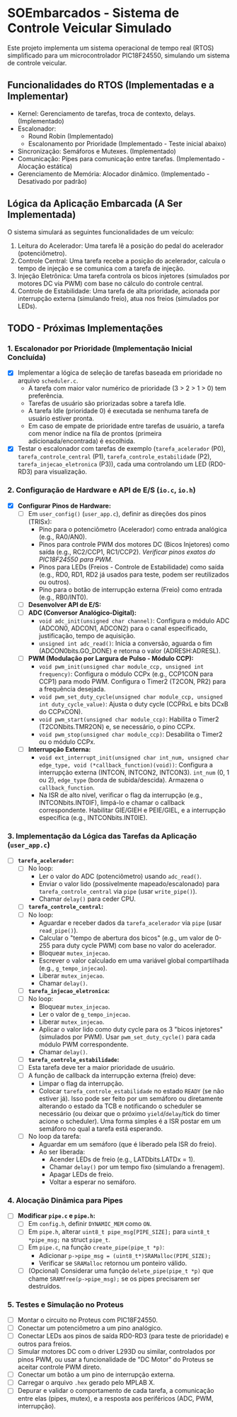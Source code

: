 # SOEmbarcados - Sistema de Controle Veicular Simulado

Este projeto implementa um sistema operacional de tempo real (RTOS) simplificado para um microcontrolador PIC18F24550, simulando um sistema de controle veicular.

## Funcionalidades do RTOS (Implementadas e a Implementar)

*   Kernel: Gerenciamento de tarefas, troca de contexto, delays. (Implementado)
*   Escalonador:
    *   Round Robin (Implementado)
    *   Escalonamento por Prioridade (Implementado - Teste inicial abaixo)
*   Sincronização: Semáforos e Mutexes. (Implementado)
*   Comunicação: Pipes para comunicação entre tarefas. (Implementado - Alocação estática)
*   Gerenciamento de Memória: Alocador dinâmico. (Implementado - Desativado por padrão)

## Lógica da Aplicação Embarcada (A Ser Implementada)

O sistema simulará as seguintes funcionalidades de um veículo:

1.  Leitura do Acelerador: Uma tarefa lê a posição do pedal do acelerador (potenciômetro).
2.  Controle Central: Uma tarefa recebe a posição do acelerador, calcula o tempo de injeção e se comunica com a tarefa de injeção.
3.  Injeção Eletrônica: Uma tarefa controla os bicos injetores (simulados por motores DC via PWM) com base no cálculo do controle central.
4.  Controle de Estabilidade: Uma tarefa de alta prioridade, acionada por interrupção externa (simulando freio), atua nos freios (simulados por LEDs).

## TODO - Próximas Implementações

### 1. Escalonador por Prioridade (Implementação Inicial Concluída)

*   [x] Implementar a lógica de seleção de tarefas baseada em prioridade no arquivo `scheduler.c`.
    *   A tarefa com maior valor numérico de prioridade (3 > 2 > 1 > 0) tem preferência.
    *   Tarefas de usuário são priorizadas sobre a tarefa Idle.
    *   A tarefa Idle (prioridade 0) é executada se nenhuma tarefa de usuário estiver pronta.
    *   Em caso de empate de prioridade entre tarefas de usuário, a tarefa com menor índice na fila de prontos (primeira adicionada/encontrada) é escolhida.
*   [x] Testar o escalonador com tarefas de exemplo (`tarefa_acelerador` (P0), `tarefa_controle_central` (P1), `tarefa_controle_estabilidade` (P2), `tarefa_injecao_eletronica` (P3)), cada uma controlando um LED (RD0-RD3) para visualização.

### 2. Configuração de Hardware e API de E/S (`io.c`, `io.h`)

*   [x] **Configurar Pinos de Hardware:**
    *   [ ] Em `user_config()` (`user_app.c`), definir as direções dos pinos (TRISx):
        *   Pino para o potenciômetro (Acelerador) como entrada analógica (e.g., RA0/AN0).
        *   Pinos para controle PWM dos motores DC (Bicos Injetores) como saída (e.g., RC2/CCP1, RC1/CCP2). *Verificar pinos exatos do PIC18F24550 para PWM*.
        *   Pinos para LEDs (Freios - Controle de Estabilidade) como saída (e.g., RD0, RD1, RD2 já usados para teste, podem ser reutilizados ou outros).
        *   Pino para o botão de interrupção externa (Freio) como entrada (e.g., RB0/INT0).
    *   [ ] **Desenvolver API de E/S:**
    *   [ ] **ADC (Conversor Analógico-Digital):**
        *   `void adc_init(unsigned char channel)`: Configura o módulo ADC (ADCON0, ADCON1, ADCON2) para o canal especificado, justificação, tempo de aquisição.
        *   `unsigned int adc_read()`: Inicia a conversão, aguarda o fim (ADCON0bits.GO_DONE) e retorna o valor (ADRESH:ADRESL).
    *   [ ] **PWM (Modulação por Largura de Pulso - Módulo CCP):**
        *   `void pwm_init(unsigned char module_ccp, unsigned int frequency)`: Configura o módulo CCPx (e.g., CCP1CON para CCP1) para modo PWM. Configura o Timer2 (T2CON, PR2) para a frequência desejada.
        *   `void pwm_set_duty_cycle(unsigned char module_ccp, unsigned int duty_cycle_value)`: Ajusta o duty cycle (CCPRxL e bits DCxB do CCPxCON).
        *   `void pwm_start(unsigned char module_ccp)`: Habilita o Timer2 (T2CONbits.TMR2ON) e, se necessário, o pino CCPx.
        *   `void pwm_stop(unsigned char module_ccp)`: Desabilita o Timer2 ou o módulo CCPx.
    *   [ ] **Interrupção Externa:**
        *   `void ext_interrupt_init(unsigned char int_num, unsigned char edge_type, void (*callback_function)(void))`: Configura a interrupção externa (INTCON, INTCON2, INTCON3). `int_num` (0, 1 ou 2), `edge_type` (borda de subida/descida). Armazena o `callback_function`.
        *   Na ISR de alto nível, verificar o flag da interrupção (e.g., INTCONbits.INT0IF), limpá-lo e chamar o callback correspondente. Habilitar GIE/GIEH e PEIE/GIEL, e a interrupção específica (e.g., INTCONbits.INT0IE).

### 3. Implementação da Lógica das Tarefas da Aplicação (`user_app.c`)

*   [ ] **`tarefa_acelerador`:**
    *   [ ] No loop:
        *   Ler o valor do ADC (potenciômetro) usando `adc_read()`.
        *   Enviar o valor lido (possivelmente mapeado/escalonado) para `tarefa_controle_central` via `pipe` (usar `write_pipe()`).
        *   Chamar `delay()` para ceder CPU.
    *   [ ] **`tarefa_controle_central`:**
    *   [ ] No loop:
        *   Aguardar e receber dados da `tarefa_acelerador` via `pipe` (usar `read_pipe()`).
        *   Calcular o "tempo de abertura dos bicos" (e.g., um valor de 0-255 para duty cycle PWM) com base no valor do acelerador.
        *   Bloquear `mutex_injecao`.
        *   Escrever o valor calculado em uma variável global compartilhada (e.g., `g_tempo_injecao`).
        *   Liberar `mutex_injecao`.
        *   Chamar `delay()`.
    *   [ ] **`tarefa_injecao_eletronica`:**
    *   [ ] No loop:
        *   Bloquear `mutex_injecao`.
        *   Ler o valor de `g_tempo_injecao`.
        *   Liberar `mutex_injecao`.
        *   Aplicar o valor lido como duty cycle para os 3 "bicos injetores" (simulados por PWM). Usar `pwm_set_duty_cycle()` para cada módulo PWM correspondente.
        *   Chamar `delay()`.
    *   [ ] **`tarefa_controle_estabilidade`:**
    *   [ ] Esta tarefa deve ter a maior prioridade de usuário.
    *   [ ] A função de callback da interrupção externa (freio) deve:
        *   Limpar o flag da interrupção.
        *   Colocar `tarefa_controle_estabilidade` no estado `READY` (se não estiver já). Isso pode ser feito por um semáforo ou diretamente alterando o estado da TCB e notificando o scheduler se necessário (ou deixar que o próximo `yield`/`delay`/tick do timer acione o scheduler). Uma forma simples é a ISR postar em um semáforo no qual a tarefa está esperando.
    *   [ ] No loop da tarefa:
        *   Aguardar em um semáforo (que é liberado pela ISR do freio).
        *   Ao ser liberada:
            *   Acender LEDs de freio (e.g., LATDbits.LATDx = 1).
            *   Chamar `delay()` por um tempo fixo (simulando a frenagem).
            *   Apagar LEDs de freio.
            *   Voltar a esperar no semáforo.

### 4. Alocação Dinâmica para Pipes

*   [ ] **Modificar `pipe.c` e `pipe.h`:**
    *   [ ] Em `config.h`, definir `DYNAMIC_MEM` como `ON`.
    *   [ ] Em `pipe.h`, alterar `uint8_t pipe_msg[PIPE_SIZE];` para `uint8_t *pipe_msg;` na struct `pipe_t`.
    *   [ ] Em `pipe.c`, na função `create_pipe(pipe_t *p)`:
        *   Adicionar `p->pipe_msg = (uint8_t*)SRAMalloc(PIPE_SIZE);`
        *   Verificar se `SRAMalloc` retornou um ponteiro válido.
    *   [ ] (Opcional) Considerar uma função `delete_pipe(pipe_t *p)` que chame `SRAMfree(p->pipe_msg);` se os pipes precisarem ser destruídos.

### 5. Testes e Simulação no Proteus

*   [ ] Montar o circuito no Proteus com PIC18F24550.
*   [ ] Conectar um potenciômetro a um pino analógico.
*   [ ] Conectar LEDs aos pinos de saída RD0-RD3 (para teste de prioridade) e outros para freios.
*   [ ] Simular motores DC com o driver L293D ou similar, controlados por pinos PWM, ou usar a funcionalidade de "DC Motor" do Proteus se aceitar controle PWM direto.
*   [ ] Conectar um botão a um pino de interrupção externa.
*   [ ] Carregar o arquivo `.hex` gerado pelo MPLAB X.
*   [ ] Depurar e validar o comportamento de cada tarefa, a comunicação entre elas (pipes, mutex), e a resposta aos periféricos (ADC, PWM, interrupção).